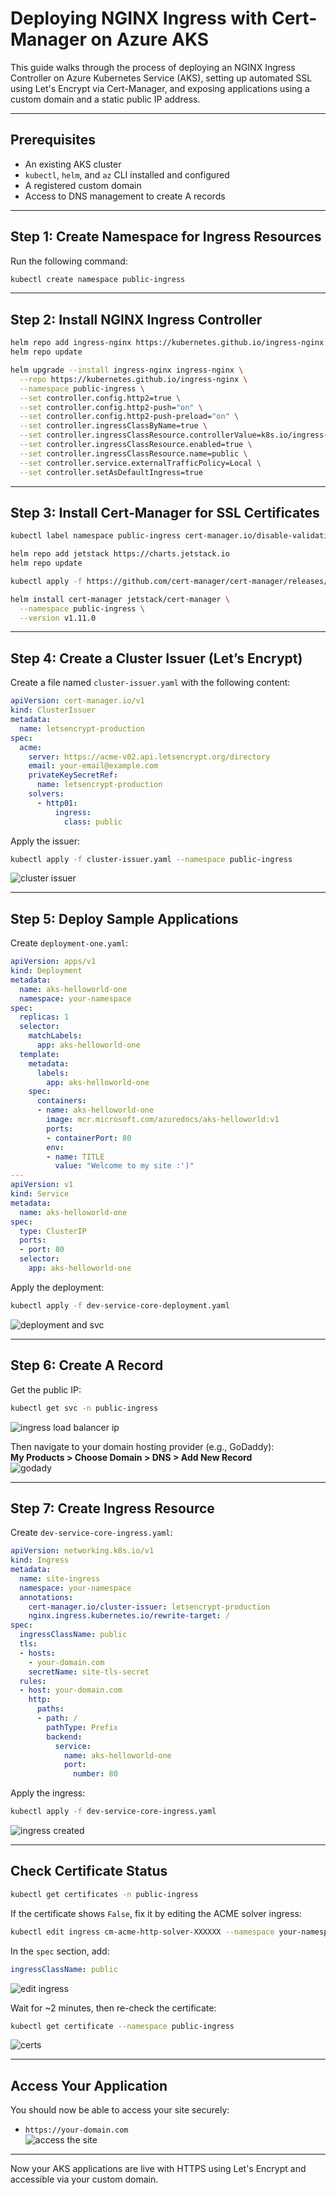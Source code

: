 # Deploying NGINX Ingress with Cert-Manager on Azure AKS

This guide walks through the process of deploying an NGINX Ingress Controller on Azure Kubernetes Service (AKS), setting up automated SSL using Let's Encrypt via Cert-Manager, and exposing applications using a custom domain and a static public IP address.  


---

## Prerequisites

- An existing AKS cluster  
- `kubectl`, `helm`, and `az` CLI installed and configured  
- A registered custom domain  
- Access to DNS management to create A records  

---

## Step 1: Create Namespace for Ingress Resources

Run the following command:

```bash
kubectl create namespace public-ingress
```

---

## Step 2: Install NGINX Ingress Controller

```bash
helm repo add ingress-nginx https://kubernetes.github.io/ingress-nginx
helm repo update

helm upgrade --install ingress-nginx ingress-nginx \
  --repo https://kubernetes.github.io/ingress-nginx \
  --namespace public-ingress \
  --set controller.config.http2=true \
  --set controller.config.http2-push="on" \
  --set controller.config.http2-push-preload="on" \
  --set controller.ingressClassByName=true \
  --set controller.ingressClassResource.controllerValue=k8s.io/ingress-nginx \
  --set controller.ingressClassResource.enabled=true \
  --set controller.ingressClassResource.name=public \
  --set controller.service.externalTrafficPolicy=Local \
  --set controller.setAsDefaultIngress=true
```

---

## Step 3: Install Cert-Manager for SSL Certificates

```bash
kubectl label namespace public-ingress cert-manager.io/disable-validation=true

helm repo add jetstack https://charts.jetstack.io
helm repo update

kubectl apply -f https://github.com/cert-manager/cert-manager/releases/download/v1.11.0/cert-manager.crds.yaml

helm install cert-manager jetstack/cert-manager \
  --namespace public-ingress \
  --version v1.11.0
```
---

## Step 4: Create a Cluster Issuer (Let’s Encrypt)

Create a file named `cluster-issuer.yaml` with the following content:

```yaml
apiVersion: cert-manager.io/v1
kind: ClusterIssuer
metadata:
  name: letsencrypt-production
spec:
  acme:
    server: https://acme-v02.api.letsencrypt.org/directory
    email: your-email@example.com
    privateKeySecretRef:
      name: letsencrypt-production
    solvers:
      - http01:
          ingress:
            class: public
```

Apply the issuer:

```bash
kubectl apply -f cluster-issuer.yaml --namespace public-ingress
```
![cluster issuer](https://github.com/user-attachments/assets/c88b457d-dbb0-41fc-8636-d733d55e8f5d)

---

## Step 5: Deploy Sample Applications

Create `deployment-one.yaml`:

```yaml
apiVersion: apps/v1
kind: Deployment
metadata:
  name: aks-helloworld-one
  namespace: your-namespace
spec:
  replicas: 1
  selector:
    matchLabels:
      app: aks-helloworld-one
  template:
    metadata:
      labels:
        app: aks-helloworld-one
    spec:
      containers:
      - name: aks-helloworld-one
        image: mcr.microsoft.com/azuredocs/aks-helloworld:v1
        ports:
        - containerPort: 80
        env:
        - name: TITLE
          value: "Welcome to my site :')"
---
apiVersion: v1
kind: Service
metadata:
  name: aks-helloworld-one
spec:
  type: ClusterIP
  ports:
  - port: 80
  selector:
    app: aks-helloworld-one
```

Apply the deployment:

```bash
kubectl apply -f dev-service-core-deployment.yaml
```
![deployment and svc](https://github.com/user-attachments/assets/641407b0-274c-45f2-9e04-ee12005f8766)

---

## Step 6: Create A Record

Get the public IP:

```bash
kubectl get svc -n public-ingress
```
![ingress load balancer ip](https://github.com/user-attachments/assets/b0428e48-bad2-4a2f-a061-aeae315b60d9)

Then navigate to your domain hosting provider (e.g., GoDaddy):  
**My Products > Choose Domain > DNS > Add New Record**  
![godady](https://github.com/user-attachments/assets/20bee140-5b29-4b71-9a8e-2afb19cd89b3)

---

## Step 7: Create Ingress Resource

Create `dev-service-core-ingress.yaml`:

```yaml
apiVersion: networking.k8s.io/v1
kind: Ingress
metadata:
  name: site-ingress
  namespace: your-namespace
  annotations:
    cert-manager.io/cluster-issuer: letsencrypt-production
    nginx.ingress.kubernetes.io/rewrite-target: /
spec:
  ingressClassName: public
  tls:
  - hosts:
    - your-domain.com
    secretName: site-tls-secret
  rules:
  - host: your-domain.com
    http:
      paths:
      - path: /
        pathType: Prefix
        backend:
          service:
            name: aks-helloworld-one
            port:
              number: 80
```

Apply the ingress:

```bash
kubectl apply -f dev-service-core-ingress.yaml
```
![ingress created](https://github.com/user-attachments/assets/0589020b-51fd-4be5-a1d1-39a5ff78554c)

---

## Check Certificate Status

```bash
kubectl get certificates -n public-ingress
```

If the certificate shows `False`, fix it by editing the ACME solver ingress:

```bash
kubectl edit ingress cm-acme-http-solver-XXXXXX --namespace your-namespace
```

In the `spec` section, add:

```yaml
ingressClassName: public
```
![edit ingress ](https://github.com/user-attachments/assets/46b82cd8-580e-4fa4-9d12-7e328622eaf5)

Wait for ~2 minutes, then re-check the certificate:

```bash
kubectl get certificate --namespace public-ingress
```
![certs](https://github.com/user-attachments/assets/acf90e3b-c38c-4159-aabe-c622777f726a)

---

## Access Your Application

You should now be able to access your site securely:

- `https://your-domain.com`  
![access the site](https://github.com/user-attachments/assets/78d8323f-8b94-4855-9fe6-4c621efbab70)

---

Now your AKS applications are live with HTTPS using Let's Encrypt and accessible via your custom domain.
